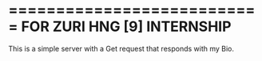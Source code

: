 ===========================
FOR ZURI HNG [9] INTERNSHIP
============================

This is a  simple server with a Get request that responds with my Bio.